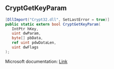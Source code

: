 ## CryptGetKeyParam

```csharp
[DllImport("Crypt32.dll", SetLastError = true)]
public static extern bool CryptGetKeyParam(
   IntPtr hKey,
   uint dwParam,
   byte[] pbData,
   ref uint pdwDataLen,
   uint dwFlags
);
```

Microsoft documentation: [Link](https://docs.microsoft.com/en-us/windows/win32/api/wincrypt/nf-wincrypt-cryptgetkeyparam)
